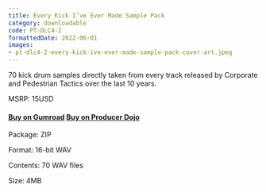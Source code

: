 ```yaml
---
title: Every Kick I’ve Ever Made Sample Pack
category: downloadable
code: PT-DLC4-2
formattedDate: 2022-06-01
images:
- pt-dlc4-2-every-kick-ive-ever-made-sample-pack-cover-art.jpeg
---
```


70 kick drum samples directly taken from every track released by Corporate and Pedestrian Tactics over the last 10 years.

MSRP: 15USD

#### [Buy on Gumroad](https://pedestriantactics.gumroad.com/l/Pt-dlc4-2) [Buy on Producer Dojo](https://producerdj.com/product/every-kick-ive-ever-made)

<div class="details">

Package: ZIP

Format: 16-bit WAV

Contents: 70 WAV files

Size: 4MB

</div>